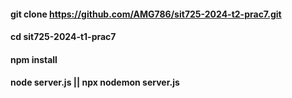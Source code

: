 #### git clone https://github.com/AMG786/sit725-2024-t2-prac7.git
#### cd sit725-2024-t1-prac7
#### npm install
#### node server.js || npx nodemon server.js
